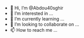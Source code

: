 - 👋 Hi, I’m @Abdou40sghir
- 👀 I’m interested in ...
- 🌱 I’m currently learning ...
- 💞️ I’m looking to collaborate on ...
- 📫 How to reach me ...

<!---
Abdou40sghir/Abdou40sghir is a ✨ special ✨ repository because its `README.md` (this file) appears on your GitHub profile.
You can click the Preview link to take a look at your changes.
--->
